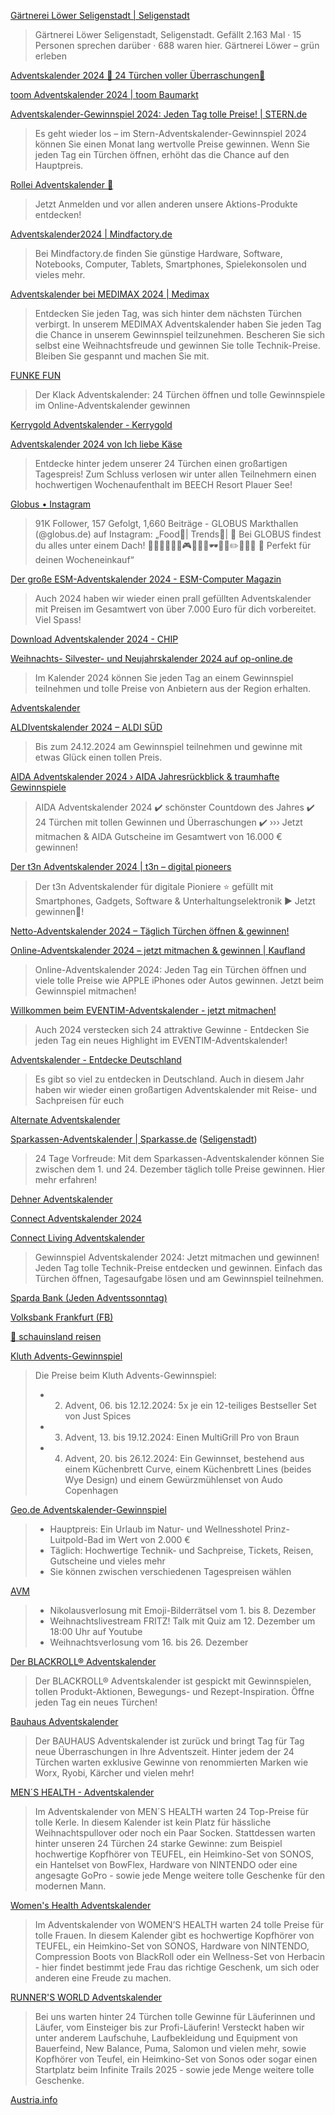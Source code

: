 [Gärtnerei Löwer Seligenstadt | Seligenstadt](https://www.facebook.com/share/np2tUZcBxcfPm5fk/)
>  Gärtnerei Löwer Seligenstadt, Seligenstadt. Gefällt 2.163 Mal · 15 Personen sprechen darüber · 688 waren hier. Gärtnerei Löwer – grün erleben

[Adventskalender 2024 🎄 24 Türchen voller Überraschungen🎁](https://www.urlaubspiraten.de/gewinnspiel/adventskalender-2024)

[toom Adventskalender 2024 | toom Baumarkt](https://toom.de/angebote-aktionen/adventskalender/)

[Adventskalender-Gewinnspiel 2024: Jeden Tag tolle Preise! | STERN.de](https://www.stern.de/kultur/adventskalender-7705940.html)
>Es geht wieder los – im Stern-Adventskalender-Gewinnspiel 2024 können Sie einen Monat lang wertvolle Preise gewinnen. Wenn Sie jeden Tag ein Türchen öffnen, erhöht das die Chance auf den Hauptpreis.

[Rollei Adventskalender 🎄](https://www.rollei.de/pages/rollei-adventskalender)
>Jetzt Anmelden und vor allen anderen unsere Aktions-Produkte entdecken!

[Adventskalender2024 | Mindfactory.de](https://www.mindfactory.de/Highlights/Adventskalender2024)
>Bei Mindfactory.de finden Sie günstige Hardware, Software, Notebooks, Computer, Tablets, Smartphones, Spielekonsolen und vieles mehr.

[Adventskalender bei MEDIMAX 2024 | Medimax](https://www.medimax.de/adventskalender)
>Entdecken Sie jeden Tag, was sich hinter dem nächsten Türchen verbirgt. In unserem MEDIMAX Adventskalender haben Sie jeden Tag die Chance in unserem 
Gewinnspiel teilzunehmen. Bescheren Sie sich selbst eine Weihnachtsfreude und gewinnen Sie tolle Technik-Preise. Bleiben Sie gespannt und machen Sie mit. 

[FUNKE FUN](https://www.funke.fun/gewinnspiele/klack/adventskalender)
>Der Klack Adventskalender: 24 Türchen öffnen und tolle Gewinnspiele im Online-Adventskalender gewinnen

[Kerrygold Adventskalender - Kerrygold](https://www.kerrygold.de/adventskalender/)

[Adventskalender 2024 von Ich liebe Käse](https://ich-liebe-kaese.de/aktionen/gewinnspiele/adventskalender-2024/)
>Entdecke hinter jedem unserer 24 Türchen einen großartigen Tagespreis! Zum Schluss verlosen wir unter allen Teilnehmern einen hochwertigen Wochenaufenthalt im BEECH Resort Plauer See! 

[Globus • Instagram](https://www.instagram.com/globus.de/#)
>91K Follower, 157 Gefolgt, 1,660 Beiträge - GLOBUS Markthallen (@globus.de) auf Instagram: „Food🧡| Trends🌟| 🏡 Bei GLOBUS findest du alles unter einem Dach! 🍣🥖🥩🧀🍓🍺🎮🎁🎀👗🕶💍🍼✏️🧵🍴💄 🛒 Perfekt für deinen Wocheneinkauf“

[Der große ESM-Adventskalender 2024 - ESM-Computer Magazin](https://www.esm-computer.de/magazin/verschiedenes/der-grosse-esm-adventskalender-2024/)
>Auch 2024 haben wir wieder einen prall gefüllten Adventskalender mit Preisen im Gesamtwert von über 7.000 Euro für dich vorbereitet. Viel Spass!

[Download Adventskalender 2024 - CHIP](https://www.chip.de/events/adventskalender)

[Weihnachts- Silvester- und Neujahrskalender 2024 auf op-online.de](https://www.op-online.de/leben/weihnachten-ere44823/)
>Im Kalender 2024 können Sie jeden Tag an einem Gewinnspiel teilnehmen und tolle Preise von Anbietern aus der Region erhalten.

[Adventskalender](https://mein.aral.de/adventskalender/)

[ALDIventskalender 2024 – ALDI SÜD](https://www.aldiventskalender.de/sued)
>Bis zum 24.12.2024 am Gewinnspiel teilnehmen und gewinne mit etwas Glück einen tollen Preis.

[AIDA Adventskalender 2024 › AIDA Jahresrückblick & traumhafte Gewinnspiele](https://aida.de/buchung/aktionen/adventskalender)
>AIDA Adventskalender 2024 ✔️ schönster Countdown des Jahres ✔️ 24 Türchen mit tollen Gewinnen und Überraschungen ✔️ ››› Jetzt mitmachen & AIDA Gutscheine im Gesamtwert von 16.000 € gewinnen!

[Der t3n Adventskalender 2024 | t3n – digital pioneers](https://t3n.de/adventskalender)
>Der t3n Adventskalender für digitale Pioniere ⭐️ gefüllt mit Smartphones, Gadgets, Software & Unterhaltungselektronik ► Jetzt gewinnen🎄!

[Netto-Adventskalender 2024 – Täglich Türchen öffnen & gewinnen!](https://www.netto-online.de/Weihnachten)

[Online-Adventskalender 2024 – jetzt mitmachen & gewinnen | Kaufland](https://filiale.kaufland.de/highlights/adventskalender.html)
>Online-Adventskalender 2024: Jeden Tag ein Türchen öffnen und viele tolle Preise wie APPLE iPhones oder Autos gewinnen. Jetzt beim Gewinnspiel mitmachen!

[Willkommen beim EVENTIM-Adventskalender - jetzt mitmachen!](https://www.eventim.de/campaign/eventim-adventskalender/)
>Auch 2024 verstecken sich 24 attraktive Gewinne - Entdecken Sie jeden Tag ein neues Highlight im EVENTIM-Adventskalender!

[Adventskalender - Entdecke Deutschland](https://entdecke-deutschland.de/adventskalender/)
>Es gibt so viel zu entdecken in Deutschland. Auch in diesem Jahr haben wir wieder einen großartigen Adventskalender mit Reise- und Sachpreisen für euch

[Alternate Adventskalender](https://www.alternate.de/Adventskalender)

[Sparkassen-Adventskalender | Sparkasse.de](https://www.sparkasse.de/aktuelles/sparkassen-adventskalender.html) ([Seligenstadt](https://www.sls-direkt.de/de/home/aktionen/sparkassen-adventskalender.html))
>24 Tage Vorfreude: Mit dem Sparkassen-Adventskalender können Sie zwischen dem 1. und 24. Dezember täglich tolle Preise gewinnen. Hier mehr erfahren!

[Dehner Adventskalender](https://www.dehner.de/adventskalender/)

[Connect Adventskalender 2024](https://spiele.connect.de/adventskalender/)

[Connect Living Adventskalender](https://spiele.connect-living.de/adventskalender/)
> Gewinnspiel Adventskalender 2024: Jetzt mitmachen und gewinnen! Jeden Tag tolle Technik-Preise entdecken und gewinnen. Einfach das Türchen öffnen, Tagesaufgabe lösen und am Gewinnspiel teilnehmen.

[Sparda Bank (Jeden Adventssonntag)](https://www.sparda-hessen.de/lp/spardaaktuell.html#text_image_9)

[Volksbank Frankfurt (FB)](https://www.facebook.com/frankfurtervolksbank/?__n=K)

[🌟 schauinsland reisen](https://www.schauinsland-reisen.de/adventskalender)

[Kluth Advents-Gewinnspiel](https://www.kluth-shop.de/adventskalender)
> Die Preise beim Kluth Advents-Gewinnspiel:
> - 2. Advent, 06. bis 12.12.2024: 5x je ein 12-teiliges Bestseller Set von Just Spices
> - 3. Advent, 13. bis 19.12.2024: Einen MultiGrill Pro von Braun
> - 4. Advent, 20. bis 26.12.2024: Ein Gewinnset, bestehend aus einem Küchenbrett Curve, einem Küchenbrett Lines (beides Wye Design) und einem Gewürzmühlenset von Audo Copenhagen

[Geo.de Adventskalender-Gewinnspiel](https://www.geo.de/reisen/15110-adventskalender)
> - Hauptpreis: Ein Urlaub im Natur- und Wellnesshotel Prinz-Luitpold-Bad im Wert von 2.000 €
> - Täglich: Hochwertige Technik- und Sachpreise, Tickets, Reisen, Gutscheine und vieles mehr
> - Sie können zwischen verschiedenen Tagespreisen wählen

[AVM](https://avm.de/dreinachten/)
> - Nikolausverlosung mit Emoji-Bilderrätsel vom 1. bis 8. Dezember
> - Weihnachtslivestream FRITZ! Talk mit Quiz am 12. Dezember um 18:00 Uhr auf Youtube
> - Weihnachtsverlosung vom 16. bis 26. Dezember

[Der BLACKROLL® Adventskalender](https://blackroll.com/de/adventskalender)
> Der BLACKROLL® Adventskalender ist gespickt mit Gewinnspielen, tollen Produkt-Aktionen, Bewegungs- und Rezept-Inspiration. Öffne jeden Tag ein neues Türchen!

[Bauhaus Adventskalender](https://www.bauhaus.info/adventskalender-gewinnspiel)
> Der BAUHAUS Adventskalender ist zurück und bringt Tag für Tag neue Überraschungen in Ihre Adventszeit. Hinter jedem der 24 Türchen warten exklusive Gewinne von renommierten Marken wie Worx, Ryobi, Kärcher und vielen mehr!

[MEN´S HEALTH - Adventskalender](https://www.menshealth.de/adventskalender-maenner/)
> Im Adventskalender von MEN´S HEALTH warten 24 Top-Preise für tolle Kerle. In diesem Kalender ist kein Platz für hässliche Weihnachtspullover oder noch ein Paar Socken. Stattdessen warten hinter unseren 24 Türchen 24 starke Gewinne: zum Beispiel hochwertige Kopfhörer von TEUFEL, ein Heimkino-Set von SONOS, ein Hantelset von BowFlex, Hardware von NINTENDO oder eine angesagte GoPro - sowie jede Menge weitere tolle Geschenke für den modernen Mann.

[Women's Health Adventskalender](https://www.womenshealth.de/deals/adventskalender-fuer-uns-frauen/)
> Im Adventskalender von WOMEN’S HEALTH warten 24 tolle Preise für tolle Frauen. In diesem Kalender gibt es hochwertige Kopfhörer von TEUFEL, ein Heimkino-Set von SONOS, Hardware von NINTENDO, Compression Boots von BlackRoll oder ein Wellness-Set von Herbacin - hier findet bestimmt jede Frau das richtige Geschenk, um sich oder anderen eine Freude zu machen.

[RUNNER'S WORLD Adventskalender](https://www.runnersworld.de/der-adventskalender-fuer-laeufer/)
> Bei uns warten hinter 24 Türchen tolle Gewinne für Läuferinnen und Läufer, vom Einsteiger bis zur Profi-Läuferin! Versteckt haben wir unter anderem Laufschuhe, Laufbekleidung und Equipment von Bauerfeind, New Balance, Puma, Salomon und vielen mehr, sowie Kopfhörer von Teufel, ein Heimkino-Set von Sonos oder sogar einen Startplatz beim Infinite Trails 2025 - sowie jede Menge weitere tolle Geschenke.

[Austria.info](https://www.austria.info/de-de/empfehlungen/adventskalender/)
